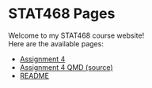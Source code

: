 # STAT468 Pages

Welcome to my STAT468 course website!  
Here are the available pages:

- [Assignment 4](assignment4.html)
- [Assignment 4 QMD (source)](assignment4.qmd)
- [README](README.md)
